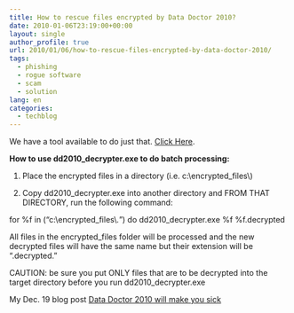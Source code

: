```yaml
---
title: How to rescue files encrypted by Data Doctor 2010?
date: 2010-01-06T23:19:00+00:00
layout: single
author_profile: true
url: 2010/01/06/how-to-rescue-files-encrypted-by-data-doctor-2010/
tags:
  - phishing
  - rogue software
  - scam
  - solution
lang: en
categories: 
  - techblog
---
```

We have a tool available to do just that. [Click Here](http://sunbelt-software.com/support/dd2010_decrypter.rar).

**How to use dd2010_decrypter.exe to do batch processing:**

1. Place the encrypted files in a directory (i.e. c:\\encrypted_files\\)

2. Copy dd2010_decrypter.exe into another directory and FROM THAT DIRECTORY, run the following command:

for %f in (“c:\\encrypted\_files\\*.*”) do dd2010\_decrypter.exe %f %f.decrypted

All files in the encrypted_files folder will be processed and the new decrypted files will have the same name but their extension will be “.decrypted.”

CAUTION: be sure you put ONLY files that are to be decrypted into the target directory before you run dd2010_decrypter.exe

My Dec. 19 blog post [Data Doctor 2010 will make you sick](http://boelectronic.blogspot.com/2009/12/data-doctor-2010-will-make-you-sick.html)
